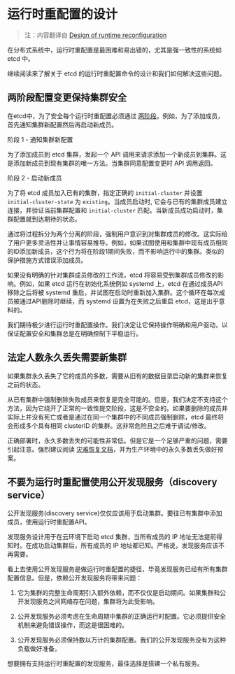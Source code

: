 # 运行时重配置的设计

> 注：内容翻译自 [Design of runtime reconfiguration](https://github.com/coreos/etcd/blob/master/Documentation/op-guide/runtime-reconf-design.md)

在分布式系统中，运行时重配置是最困难和易出错的，尤其是强一致性的系统如 etcd 中。

继续阅读来了解关于 etcd 的运行时重配置命令的设计和我们如何解决这些问题。

## 两阶段配置变更保持集群安全

在etcd中，为了安全每个运行时重配置必须通过 [两阶段][add-member]。例如，为了添加成员，首先通知集群新配置然后再启动新成员。

阶段 1 - 通知集群新配置

为了添加成员到 etcd 集群，发起一个 API 调用来请求添加一个新成员到集群。这是添加新成员到现有集群的唯一方法。当集群同意配置变更时 API 调用返回。

阶段 2 - 启动新成员

为了将 etcd 成员加入已有的集群，指定正确的 `initial-cluster` 并设置 `initial-cluster-state` 为 `existing`。当成员启动时, 它会与已有的集群成员建立连接，并验证当前集群配置和 `initial-cluster` 匹配。当新成员成功启动时，集群配置就到达期待的状态。

通过将过程拆分为两个分离的阶段，强制用户意识到对集群成员的修改。这实际给了用户更多灵活性并让事情容易推导。例如，如果试图使用和集群中现有成员相同的ID添加新成员，这个行为将在阶段1期间失败，而不影响运行中的集群。类似的保护措施方式错误添加成员。

如果没有明确的针对集群成员修改的工作流，etcd 将容易受到集群成员修改的影响。例如，如果 etcd 运行在初始化系统例如 systemd 上，etcd 在通过成员API移除之后将被 systemd 重启，并试图在启动时重新加入集群。这个循环在每次成员被通过API删除时继续，而 systemd 设置为在失败之后重启 etcd，这是出乎意料的。

我们期待极少进行运行时重配置操作。我们决定让它保持操作明确和用户驱动，以保证配置安全和集群总是在明确控制下平稳运行。

## 法定人数永久丢失需要新集群

如果集群永久丢失了它的成员的多数，需要从旧有的数据目录启动新的集群来恢复之前的状态。

从已有集群中强制删除失败成员来恢复是完全可能的。但是，我们决定不支持这个方法，因为它绕开了正常的一致性提交阶段，这是不安全的。如果要删除的成员并实际上并没有死亡或者是通过在同一个集群中的不同成员强制删除，etcd 最终将会形成多个具有相同 clusterID 的集群。这非常危险且之后难于调试/修改。

正确部署时，永久多数丢失的可能性非常低。但是它是一个足够严重的问题，需要引起注意。强烈建议阅读 [灾难恢复文档][disaster-recovery]，并为生产环境中的永久多数丢失做好预案。

## 不要为运行时重配置使用公开发现服务（discovery service）

公开发现服务(discovery service)仅仅应该用于启动集群。要往已有集群中添加成员，使用运行时重配置API。

发现服务设计用于在云环境下启动 etcd 集群，当所有成员的 IP 地址无法提前得知时。在成功启动集群后，所有成员的 IP 地址都已知。严格说，发现服务应该不再需要。

看上去使用公开发现服务是做运行时重配置的捷径，毕竟发现服务已经有所有集群配置信息。但是，依赖公开发现服务将带来问题：

1. 它为集群的完整生命周期引入额外依赖，而不仅仅是启动期间。如果集群和公开发现服务之间网络存在问题，集群将为此受影响。

2. 公开发现服务必须考虑在生命周期中集群的正确运行时配置。它必须提供安全机制来避免错误操作，而这是很困难的。

3. 公开发现服务必须保持数以万计的集群配置。我们的公开发现服务没有为这种负载做好准备。

想要拥有支持运行时重配置的发现服务，最佳选择是搭建一个私有服务。

[add-member]: runtime-configuration.md#添加新成员
[disaster-recovery]: recovery.md


